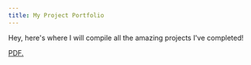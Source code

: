 ```yaml
---
title: My Project Portfolio
---
```



Hey, here's where I will compile all the amazing projects I've completed!

<a href="https://Celesti25.github.io/Latex Assignment.pdf" target="_blank">PDF.</a>
